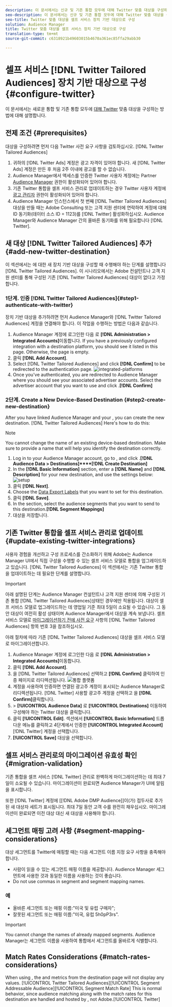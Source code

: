 ```yaml
---
description: 이 문서에서는 신규 및 기존 통합 모두에 대해 Twitter 맞춤 대상을 구성하는 방법에 대해 설명합니다.
seo-description: 이 문서에서는 신규 및 기존 통합 모두에 대해 Twitter 맞춤 대상을 구성하는 방법에 대해 설명합니다.
seo-title: Twitter 맞춤 대상을 셀프 서비스 장치 기반 대상으로 구성
solution: Audience Manager
title: Twitter 맞춤 대상을 셀프 서비스 장치 기반 대상으로 구성
translation-type: tm+mt
source-git-commit: c6318921b49603015b4670a361ec85ffa29abb30

---
```



# 셀프 서비스 [!DNL Twitter Tailored Audiences] 장치 기반 대상으로 구성 {#configure-twitter}

이 문서에서는 새로운 통합 및 기존 통합 모두에 [대해 Twitter](https://business.twitter.com/en/targeting/tailored-audiences.html) 맞춤 대상을 구성하는 방법에 대해 설명합니다.

## 전제 조건 {#prerequisites}

대상을 구성하려면 먼저 다음 Twitter 사전 요구 사항을 검토하십시오. [!DNL Twitter Tailored Audiences]

1. 귀하의 [!DNL Twitter Ads] 계정은 광고 자격이 있어야 합니다. 새 [!DNL Twitter Ads] 계정은 만든 후 처음 2주 이내에 광고를 할 수 없습니다.
1. Audience Manager에서 액세스를 인증한 Twitter 사용자 계정에는 Partner [Audience Manager](https://business.twitter.com/en/help/troubleshooting/multi-user-login-faq.html#accesslevels) 권한이 활성화되어 있어야 합니다.
1. 기존 Twitter 통합을 셀프 서비스 관리로 [](#update-existing-twitter-integrations)업데이트하는 경우 Twitter 사용자 계정에 [광고 관리자](https://business.twitter.com/en/help/troubleshooting/multi-user-login-faq.html#accesslevels) 권한이 활성화되어 있어야 합니다.
1. Audience Manager 인스턴스에서 첫 번째 [!DNL Twitter Tailored Audiences] 대상을 만들 때는 Adobe Consulting 또는 고객 지원 센터에 연락하여 계정에 대해 ID 동기화(데이터 소스 ID = 1123)를 [!DNL Twitter] 활성화하십시오. Audience Manager와 Audience Manager 간의 올바른 동기화를 위해 필요합니다 [!DNL Twitter].

## 새 대상 [!DNL Twitter Tailored Audiences] 추가 {#add-new-twitter-destination}

이 섹션에서는 에 대한 새 장치 기반 대상을 구성할 때 수행해야 하는 단계를 설명합니다 [!DNL Twitter Tailored Audiences]. 이 시나리오에서는 Adobe 컨설턴트나 고객 지원 센터를 통해 구성된 기존 [!DNL Twitter Tailored Audiences] 대상이 없다고 가정합니다.

### 1단계. 인증 [!DNL Twitter Tailored Audiences]{#step1-authenticate-with-twitter}

장치 기반 대상을 추가하려면 먼저 Audience Manager와 [!DNL Twitter Tailored Audiences] 계정을 연결해야 합니다. 이 작업을 수행하는 방법은 다음과 같습니다.

1. Audience Manager 계정에 로그인한 다음 로 **[!DNL Administration > Integrated Accounts]**&#x200B;이동합니다. If you have a previously configured integration with a destination platform, you should see it listed in this page. Otherwise, the page is empty.
2. 클릭 **[!DNL Add Account]**.
3. Select [!DNL Twitter Tailored Audiences] and click **[!DNL Confirm]** to be redirected to the authentication page.                     ![integrated-platforms](assets/dbd-integrated-platforms.png)
4. Once you've authenticated, you are redirected to Audience Manager where you should see your associated advertiser accounts. Select the advertiser account that you want to use and click .**[!DNL Confirm]**

### 2단계. Create a New Device-Based Destination {#step2-create-new-destination}

After you have linked Audience Manager and your , you can create the new destination. [!DNL Twitter Tailored Audiences] Here's how to do this:

>[!NOTE]
>
>You cannot change the name of an existing device-based destination. Make sure to provide a name that will help you identify the destination correctly.

1. Log in to your Audience Manager account, go to , and click .**[!DNL Audience Data > Destinations]****[!DNL Create Destination]**
2. In the **[!DNL Basic Information]** section, enter a **[!DNL Name]** and **[!DNL Description]** for your new destination, and use the settings below: ![setup](assets/dbd-new-basic.png)
3. 클릭 **[!DNL Next]**.
4. Choose the [Data Export Labels](/help/using/features/data-export-controls.md#controls-labels) that you want to set for this destination.
5. 클릭 **[!DNL Save]**.
6. In the  section, select the audience segments that you want to send to this destination.**[!DNL Segment Mappings]**
7. 대상을 저장합니다.

## 기존 Twitter 통합을 셀프 서비스 관리로 업데이트 {#update-existing-twitter-integrations}

사용자 경험을 개선하고 구성 프로세스를 간소화하기 위해 Adobe는 Audience Manager UI에서 직접 구성을 수행할 수 있는 셀프 서비스 모델로 통합을 업그레이드하고 있습니다. [!DNL Twitter Tailored Audiences] 이 섹션에서는 기존 Twitter 통합을 업데이트하는 데 필요한 단계를 설명합니다.

>[!IMPORTANT]
>
>아래 설명된 단계는 Audience Manager 컨설턴트나 고객 지원 센터에 의해 구성된 기존 통합 [!DNL Twitter Tailored Audiences]상태인 경우에만 적용됩니다. 대상이 셀프 서비스 모델로 업그레이드하는 데 영업일 기준 최대 5일이 소요될 수 있습니다. 그 동안 대상이 여전히 활성 상태이며 Audience Manager에서 대상을 계속 보냅니다.
> 셀프 서비스 모델로 [마이그레이션하기 전에 사전 요구](#prerequisites) 사항의 [!DNL Twitter Tailored Audiences] 항목 번호 3을 참조하십시오.

아래 절차에 따라 기존 [!DNL Twitter Tailored Audiences] 대상을 셀프 서비스 모델로 마이그레이션합니다.

1. Audience Manager 계정에 로그인한 다음 로 **[!DNL Administration > Integrated Accounts]**&#x200B;이동합니다.
1. 클릭 **[!DNL Add Account]**.
1. 을 [!DNL Twitter Tailored Audiences] 선택하고 **[!DNL Confirm]** 클릭하여 인증 페이지로 리디렉션됩니다. ![통합 플랫폼](assets/dbd-integrated-platforms.png)
1. 계정을 사용하여 인증하면 연결된 광고주 계정이 표시되는 Audience Manager로 리디렉션됩니다. [!DNL Twitter] 사용할 광고주 계정을 선택하고 을 **[!DNL Confirm]**&#x200B;클릭합니다.
1. &gt; **[!UICONTROL Audience Data]** 로 **[!UICONTROL Destinations]** 이동하여 구성해야 하는 Twitter 대상을 클릭합니다.
1. 클릭 **[!UICONTROL Edit]**. 섹션에서 **[!UICONTROL Basic Information]** 드롭다운 메뉴를 클릭하고 4단계에서 인증한 **[!UICONTROL Integrated Account]** [!DNL Twitter] 계정을 선택합니다.
1. **[!UICONTROL Save]** 대상을 선택합니다.

## 셀프 서비스 관리로의 마이그레이션 유효성 확인 {#migration-validation}

기존 통합을 셀프 서비스 [!DNL Twitter] 관리로 완벽하게 마이그레이션하는 데 최대 7일이 소요될 수 있습니다. 마이그레이션이 완료되면 Audience Manager가 UI에 알림을 표시합니다.

또한 [!DNL Twitter] 계정에 [[!DNL Adobe DMP Audience]]이(가) 접두사로 추가된 새 대상자 세트가 표시됩니다. 최대 7일 동안 고객 수를 완전히 채우십시오. 마이그레이션이 완료되면 이전 대상 대신 새 대상을 사용해야 합니다.

## 세그먼트 매핑 고려 사항 {#segment-mapping-considerations}

대상 세그먼트를 Twitter에 매핑할 때는 다음 세그먼트 이름 지정 요구 사항을 충족해야 합니다.

* 사람이 읽을 수 있는 세그먼트 매핑 이름을 제공합니다. Audience Manager 세그먼트에 사용한 것과 동일한 이름을 사용하는 것이 좋습니다.
* Do not use commas in segment and segment mapping names.

### 예

* 올바른 세그먼트 또는 매핑 이름:"미국 및 유럽 구매자";
* 잘못된 세그먼트 또는 매핑 이름:"미국, 유럽 5h0pP3rs".

>[!IMPORTANT]
>
>You cannot change the names of already mapped segments. Audience Manager는 세그먼트 이름을 사용하여 통합에서 세그먼트를 올바르게 식별합니다.

## Match Rates Considerations {#match-rates-considerations}

When using , the  and  metrics from the destination page will not display any values. [!UICONTROL Twitter Tailored Audiences][!UICONTROL Segment Addressable Audience][!UICONTROL Segment Match Rate] This is normal behavior, since audience matching along with the match rates for this destination are handled and hosted by , not Adobe.[!UICONTROL Twitter]

